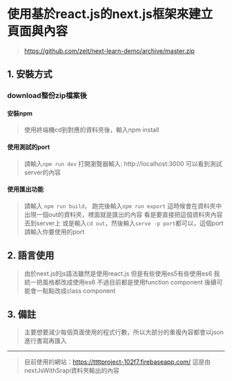 # 使用基於react.js的next.js框架來建立頁面與內容
>https://github.com/zeit/next-learn-demo/archive/master.zip

## 1. 安裝方式
### download整份zip檔案後

####  安裝npm 
>使用終端機cd到對應的資料夾後，輸入npm install

#### 使用測試的port

>請輸入```npm run dev```
>打開瀏覽器輸入: http://localhost:3000
>可以看到測試server的內容

#### 使用匯出功能

>請輸入 ```npm run build```，
>跑完後輸入```npm run export```
>這時候會在資料夾中出現一個out的資料夾，裡面就是匯出的內容
>看是要直接把這個資料夾內容丟到server上
>或是輸入```cd out```，然後輸入```serve -p port```都可以，這個port請輸入你要使用的port

## 2. 語言使用
>由於next.js的js語法雖然是使用react.js
>但是有些使用es5有些使用es6
>我統一把風格都改成使用es6
>不過目前都是使用function component
>後續可能會一點點改成class component

## 3. 備註
>主要想要減少每個頁面使用的程式行數，所以大部分的重複內容都會以json進行書寫再匯入

---
>目前使用的網站：https://ttttproject-102f7.firebaseapp.com/
>這是由nextJsWithSrapi資料夾輸出的內容
